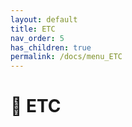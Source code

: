 ```yaml
---
layout: default
title: ETC
nav_order: 5
has_children: true
permalink: /docs/menu_ETC
---
```


# 🫥 ETC
